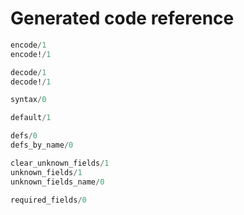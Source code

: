 # Generated code reference

```elixir
encode/1
encode!/1
```

```elixir
decode/1
decode!/1
```

```elixir
syntax/0
```

```elixir
default/1
```

```elixir
defs/0
defs_by_name/0
```

```elixir
clear_unknown_fields/1
unknown_fields/1
unknown_fields_name/0
```

```elixir
required_fields/0
```